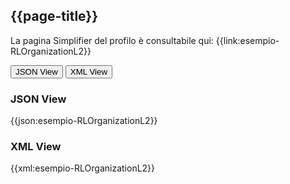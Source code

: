 ## {{page-title}}

La pagina Simplifier del profilo è consultabile qui: {{link:esempio-RLOrganizationL2}}

<div class="tab">
  <button class="tablinks" onclick="openTab(event, 'JSON View')">JSON View</button>
  <button class="tablinks" onclick="openTab(event, 'XML View')">XML View</button>
</div>

<div id="JSON View" class="tabcontent" style="display:block">
  <h3>JSON View</h3>
{{json:esempio-RLOrganizationL2}}
</div> 

<div id="XML View" class="tabcontent" >
  <h3>XML View</h3>
{{xml:esempio-RLOrganizationL2}}
</div>